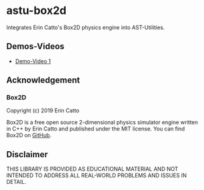 # astu-box2d
Integrates Erin Catto's Box2D physics engine into AST-Utilities.

## Demos-Videos

- [Demo-Video 1](https://youtu.be/smFVrGfA70I)

## Acknowledgement

### Box2D
Copyright (c) 2019 Erin Catto


Box2D is a free open source 2-dimensional physics simulator engine written in C++ by Erin Catto and published under the MIT license. You can find Box2D on [GitHub](https://github.com/erincatto/box2d).

## Disclaimer

THIS LIBRARY IS PROVIDED AS EDUCATIONAL MATERIAL AND NOT INTENDED TO ADDRESS ALL REAL-WORLD PROBLEMS AND ISSUES IN DETAIL.